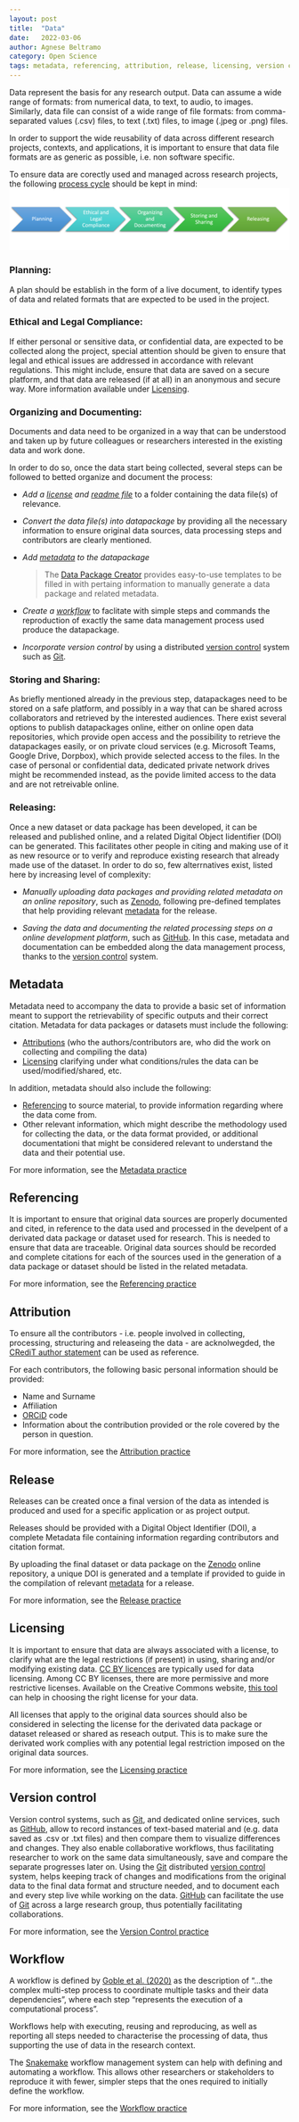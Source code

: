 ```yaml
---
layout: post
title:  "Data"
date:   2022-03-06 
author: Agnese Beltramo
category: Open Science
tags: metadata, referencing, attribution, release, licensing, version control, workflow
---
```


Data represent the basis for any research output.
Data can assume a wide range of formats: from numerical data, to text, to audio, to images.  
Similarly, data file can consist of a wide range of file formats: from comma-separated values (.csv) files, to text (.txt) files, to image (.jpeg or .png) files.

In order to support the wide reusability of data across different research projects, contexts, and applications, it is important to ensure that data file formats are as generic as possible, i.e. non software specific.

To ensure data are corectly used and managed across research projects, the following [process cycle][1] should be kept in mind:
![DataCycle](img/DataCycle.png)

### Planning:
A plan should be establish in the form of a live document, to identify types of data and related formats that are expected to be used in the project.

### Ethical and Legal Compliance:
If either personal or sensitive data, or confidential data, are expected to be collected along the project, special attention should be given to ensure that legal and ethical issues are addressed in accordance with relevant regulations. This might include, ensure that data are saved on a secure platform, and that data are released (if at all) in an anonymous and secure way. More information available under [Licensing](#licensing).

### Organizing and Documenting: 
Documents and data need to be organized in a way that can be understood and taken up by future colleagues or researchers interested in the existing data and work done. 

In order to do so, once the data start being collected, several steps can be followed to betted organize and document the process:

- *Add a [license](#licensing) and [readme file](<https://www.makeareadme.com/>)* to a folder containing the data file(s) of relevance.

- *Convert the data file(s) into datapackage* by providing all the necessary information to ensure original data sources, data processing steps and contributors are clearly mentioned. 

- *Add [metadata](#metadata) to the datapackage*

    >The [Data Package Creator](<https://create.frictionlessdata.io/>) provides easy-to-use templates to be filled in with pertaing information to manually generate a data package and related metadata.

- *Create a [workflow](#workflow)* to faclitate with simple steps and commands the reproduction of exactly the same data management process used produce the datapackage. 

- *Incorporate version control* by using a distributed [version control](#version-control) system such as [Git](<https://git-scm.com/>).

### Storing and Sharing: 
As briefly mentioned already in the previous step, datapackages need to be stored on a safe platform, and possibly in a way that can be shared across collaborators and retrieved by the interested audiences. 
There exist several options to publish datapackages online, either on online open data repositories, which provide open access and the possibility to retrieve the datapackages easily, or on private cloud services (e.g. Microsoft Teams, Google Drive, Dorpbox), which provide selected access to the files. 
In the case of personal or confidential data, dedicated private network drives might be recommended instead, as the povide limited access to the data and are not retreivable online.

### Releasing: 
Once a new dataset or data package has been developed, it can be released and published online, and a related Digital Object Iidentifier (DOI) can be generated. This facilitates other people in citing and making use of it as new resource or to verify and reproduce existing research that already made use of the dataset.
In order to do so, few alterrnatives exist, listed here by increasing level of complexity:

- *Manually uploading data packages and providing related metadata on an online repository*, such as [Zenodo](<https://zenodo.org/>), following pre-defined templates that help providing relevant [metadata](#metadata) for the release.

- *Saving the data and documenting the related processing steps on a online development platform*, such as [GitHub](<https://github.com/>). In this case, metadata and documentation can be embedded along the data management process, thanks to the [version control](#version-control) system.

## Metadata
Metadata need to accompany the data to provide a basic set of information meant to support the retrievability of specific outputs and their correct citation. 
Metadata for data packages or datasets must include the following:

- [Attributions](#attribution) (who the authors/contributors are, who did the work on collecting and compiling the data)
- [Licensing](#licensing) clarifying under what conditions/rules the data can be used/modified/shared, etc.

In addition, metadata should also include the following:
- [Referencing](#referencing) to source material, to provide information regarding where the data come from.
- Other relevant information, which might describe the methodology used for collecting the data, or the data format provided, or additional documentationi that might be considered relevant to understand the data and their potential use.

For more information, see the [Metadata practice]()

## Referencing
It is important to ensure that original data sources are properly documented and cited, in reference to the data used and processed in the develpent of a derivated data package or dataset used for research. 
This is needed to ensure that data are traceable.
Original data sources should be recorded and complete citations for each of the sources used in the generation of a data package or dataset should be listed in the related metadata.

For more information, see the [Referencing practice]()

## Attribution
To ensure all the contributors - i.e. people involved in collecting, processing, structuring and releaseing the data - are acknolwegded, the [CRediT author statement](<https://www.elsevier.com/authors/policies-and-guidelines/credit-author-statement>) can be used as reference.

For each contributors, the following basic personal information should be provided:
- Name and Surname
- Affiliation
- [ORCiD](<https://orcid.org/>) code
- Information about the contribution provided or the role covered by the person in question.

For more information, see the [Attribution practice]()

## Release
Releases can be created once a final version of the data as intended is produced and used for a specific application or as project output. 

Releases should be provided with a Digital Object Identifier (DOI), a complete Metadata file containing information regarding contributors and citation format.

By uploading the final dataset or data package on the [Zenodo](<https://zenodo.org/>) online repository, a unique DOI is generated and a template if provided to guide in the compilation of relevant [metadata](#metadata) for a release.

For more information, see the [Release practice]()

## Licensing
It is important to ensure that data are always associated with a license, to clarify what are the legal restrictions (if present) in using, sharing and/or modifying existing data.
[CC BY licences](<https://creativecommons.org/about/cclicenses/>) are typically used for data licensing. Among CC BY licenses, there are more permissive and more restrictive licenses. Available on the Creative Commons website, [this tool](<https://creativecommons.org/choose/>) can help in choosing the right license for your data.

All licenses that apply to the original data sources should also be considered in selecting the license for the derivated data package or dataset released or shared as reseach output. This is to make sure the derivated work complies with any potential legal restriction imposed on the original data sources.

For more information, see the [Licensing practice]()

## Version control
Version control systems, such as [Git](<https://git-scm.com/>), and dedicated online services, such as [GitHub](<https://github.com/>), allow to record instances of text-based material and (e.g. data saved as .csv or .txt files) and then compare them to visualize differences and changes. They also enable collaborative workflows, thus facilitating researcher to work on the same data simultaneously, save and compare the separate progresses later on.
Using the [Git](<https://git-scm.com/>) distributed [version control](#version-control) system, helps keeping track of changes and modifications from the original data to the final data format and structure needed, and to document each and every step live while working on the data. [GitHub](<https://github.com/>) can facilitate the use of [Git](<https://git-scm.com/>) across a large research group, thus potentially facilitating collaborations.

For more information, see the [Version Control practice]()

## Workflow
A workflow is defined by [Goble et al. (2020)][2] as the description of “...the complex multi-step process to coordinate multiple tasks and their data dependencies”, where each step “represents the execution of a computational process”.

Workflows help with executing, reusing and reproducing, as well as reporting all steps needed to characterise the processing of data, thus supporting the use of data in the research context. 

The [Snakemake](<https://snakemake.readthedocs.io/en/stable/>) workflow management system can help with defining and automating a workflow. This allows other researchers or stakeholders to reproduce it with fewer, simpler steps that the ones required to initially define the workflow.

For more information, see the [Workflow practice]()



[1]: <https://docs.google.com/presentation/d/1nujmtGu6SpQg_dn918AXTgwok6kCynY_/edit#slide=id.p4> "Viitanen E., 2022. Introduction to Research Data Management(RDM). *Aalto University*, Finland: Aalto. Available at: https://www.aalto.fi/en/services/training-in-research-data-management-and-open-science. (accessed: March 07, 2022)"

[2]: <https://direct.mit.edu/dint/article/2/1-2/108/10003/FAIR-Computational-Workflows> "Goble, C., Cohen-Boulakia, S., Soiland-Reyes, S., Garijo, D., Gil, Y., Crusoe, M.R., Peters, K., Schober, D., 2020. FAIR Computational Workflows, *Data Intelligence*, vol. 2, no. 1–2, 1135 pp. 108–121. DOI: 10.1162/dint_a_00033."